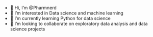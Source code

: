 - 👋 Hi, I’m @Pharmnerd
- 👀 I’m interested in Data science and machine learning
- 🌱 I’m currently learning Python for data science
- 💞️ I’m looking to collaborate on exploratory data analysis and data science projects

<!---
Pharmnerd/Pharmnerd is a ✨ special ✨ repository because its `README.md` (this file) appears on your GitHub profile.
You can click the Preview link to take a look at your changes.
--->
